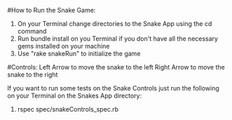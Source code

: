 #How to Run the Snake Game:
  1. On your Terminal change directories to the Snake App using the cd command
  2. Run bundle install on you Terminal if you don't have all the necessary gems installed on your machine
  3. Use "rake snakeRun" to initialize the game

#Controls:
  Left Arrow to move the snake to the left
  Right Arrow to move the snake to the right

  If you want to run some tests on the Snake Controls just run the following on your Terminal on the Snakes App directory:

  1. rspec spec/snakeControls_spec.rb
